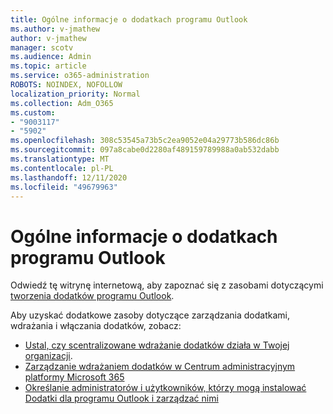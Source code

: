 ```yaml
---
title: Ogólne informacje o dodatkach programu Outlook
ms.author: v-jmathew
author: v-jmathew
manager: scotv
ms.audience: Admin
ms.topic: article
ms.service: o365-administration
ROBOTS: NOINDEX, NOFOLLOW
localization_priority: Normal
ms.collection: Adm_O365
ms.custom:
- "9003117"
- "5902"
ms.openlocfilehash: 308c53545a73b5c2ea9052e04a29773b586dc86b
ms.sourcegitcommit: 097a8cabe0d2280af489159789988a0ab532dabb
ms.translationtype: MT
ms.contentlocale: pl-PL
ms.lasthandoff: 12/11/2020
ms.locfileid: "49679963"
---
```

# <a name="general-outlook-add-ins-information"></a>Ogólne informacje o dodatkach programu Outlook

Odwiedź tę witrynę internetową, aby zapoznać się z zasobami dotyczącymi [tworzenia dodatków programu Outlook](https://docs.microsoft.com/office/dev/add-ins/outlook/).

Aby uzyskać dodatkowe zasoby dotyczące zarządzania dodatkami, wdrażania i włączania dodatków, zobacz:

- [Ustal, czy scentralizowane wdrażanie dodatków działa w Twojej organizacji](https://docs.microsoft.com/microsoft-365/admin/manage/centralized-deployment-of-add-ins).
- [Zarządzanie wdrażaniem dodatków w Centrum administracyjnym platformy Microsoft 365](https://docs.microsoft.com/microsoft-365/admin/manage/manage-deployment-of-add-ins)
- [Określanie administratorów i użytkowników, którzy mogą instalować Dodatki dla programu Outlook i zarządzać nimi](https://docs.microsoft.com/exchange/clients-and-mobile-in-exchange-online/add-ins-for-outlook/specify-who-can-install-and-manage-add-ins)
